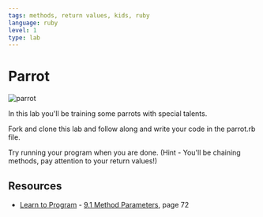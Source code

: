 ```yaml
---
tags: methods, return values, kids, ruby
language: ruby
level: 1
type: lab
---
```


# Parrot

![parrot](http://1.bp.blogspot.com/-HDI-XiLird8/ToaJsehSY0I/AAAAAAAABso/XHXOU_qDK3k/s1600/Parrot+Funny+Pictures_1.jpg)

In this lab you'll be training some parrots with special talents. 

Fork and clone this lab and follow along and write your code in the parrot.rb file. 

Try running your program when you are done. (Hint - You'll be chaining methods, pay attention to your return values!) 

## Resources
* [Learn to Program](http://books.flatironschool.com/books/43?page=72) - [9.1 Method Parameters](http://books.flatironschool.com/books/43?page=72), page 72